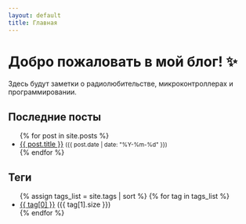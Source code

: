 ```yaml
---
layout: default
title: Главная
---
```


<h1>Добро пожаловать в мой блог! ✨</h1>
<p>Здесь будут заметки о радиолюбительстве, микроконтроллерах и программировании.</p>

<h2>Последние посты</h2>
<ul>
  {% for post in site.posts %}
    <li>
      <a href="{{ post.url }}">{{ post.title }}</a> <small>({{ post.date | date: "%Y-%m-%d" }})</small>
    </li>
  {% endfor %}
</ul>

<h2>Теги</h2>
<ul>
  {% assign tags_list = site.tags | sort %}
  {% for tag in tags_list %}
    <li>
      <a href="/tags/{{ tag[0] | slugify }}/">{{ tag[0] }}</a> ({{ tag[1].size }})
    </li>
  {% endfor %}
</ul>
